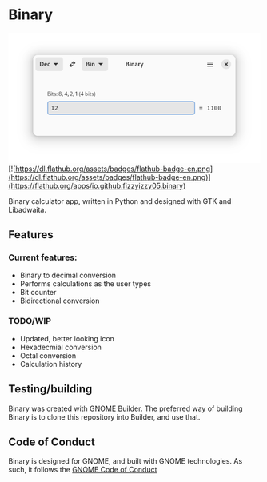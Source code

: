 # Binary

![Image of Binary](img/binary-screenshot.png)
[![https://dl.flathub.org/assets/badges/flathub-badge-en.png](https://dl.flathub.org/assets/badges/flathub-badge-en.png)](https://flathub.org/apps/io.github.fizzyizzy05.binary)

Binary calculator app, written in Python and designed with GTK and Libadwaita. 

## Features
### Current features:
- Binary to decimal conversion
- Performs calculations as the user types 
- Bit counter
- Bidirectional conversion

### TODO/WIP
- Updated, better looking icon
- Hexadecmial conversion
- Octal conversion
- Calculation history
  
## Testing/building
Binary was created with [GNOME Builder](https://apps.gnome.org/en-GB/Builder/). The preferred way of building Binary is to clone this repository into Builder, and use that.

## Code of Conduct
Binary is designed for GNOME, and built with GNOME technologies. As such, it follows the [GNOME Code of Conduct](https://wiki.gnome.org/Foundation/CodeOfConduct)
